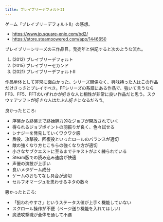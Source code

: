 ```yaml
---
title: ブレイブリーデフォルトII
---
```


ゲーム『ブレイブリーデフォルトII』の感想。

- <https://www.jp.square-enix.com/bd2/>
- <https://store.steampowered.com/app/1446650>

ブレイブリーシリーズの三作品目。発売年と併記すると次のような流れ。

1. (2012) ブレイブリーデフォルト
2. (2015) ブレイブリーセカンド
3. (2021) ブレイブリーデフォルトII

作品単体として非常に面白かった。シリーズ関係なく、興味持った人はこの作品だけさっさとプレイすべき。FFシリーズの系譜にある作品で、強いて言うならFF3、FF5、FFTのいずれかが好きな人と相性が非常に良い作品だと思う。スクウェアソフトが好きな人はたぶん好きになるだろう。

良かったところ:

- 序盤から終盤まで終始魅力的なジョブが開放されていく
- 得られるジョブポイントの羽振りが良く、色々試せる
- シナジーを発見していくワクワク感
- 盾役、攻撃役、回復役といったロールのバランスが適切
- 敵の強くなり方とこちらの強くなり方が適切
- 小さなサブクエストに至るまでテキストがよく練られている
- Steam版での読み込み速度が快適
- 声優の演技が上手い
- 良いメタゲーム成分
- ゲームのおもてなし具合が適切
- セルフオマージュを思わせるネタの数々

悪かったところ:

- 「狙われやすさ」というステータス値が上手く機能していない
- スクロール操作が不便（ページ送り機能を入れてほしい）
- 魔法攻撃職が全体を通して不遇
